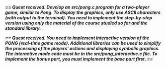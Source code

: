 ***== Quest received. Develop an src/pong.c program for a two-player game, 
similar to Pong. To display the graphics, only use ASCII characters (with output 
to the terminal). You need to implement the step-by-step 
version using only the material of the course studied 
so far and the standard library.***

***== Quest received. You need to implement interactive version of the PONG (real-time game mode). Additional 
libraries can be used to simplify the processing of the players' actions and displaying symbolic graphics. The interactive mode code must be in the src/pong_interactive.c file. To implement the bonus part, you must implement the base part first. ==***